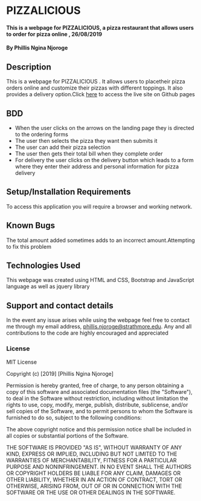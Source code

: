 # PIZZALICIOUS 
#### This is a webpage for PIZZALICIOUS, a pizza restaurant that allows users to order for pizza online , 26/08/2019
#### By Phillis Ngina Njoroge
## Description
This is a webpage for PIZZALICIOUS . It allows users to placetheir pizza orders online and customize their pizzas with different toppings. It also provides a delivery option.Click <a href="https://ngina07.github.io/delani-studio/">here</a> to access the live site on Github pages

## BDD
* When the user clicks on the arrows on the landing page they is directed to the ordering forms
* The user then selects the pizza they want then submits it
* The user can add their pizza selection
* The user then gets their total bill when they complete order
* For delivery the user clicks on the delivery button which leads to a form where they enter their address and personal information for pizza delivery



## Setup/Installation Requirements
To access this application you will require a browser and working network.
## Known Bugs
The total amount added sometimes adds to an incorrect amount.Attempting to fix this problem
## Technologies Used
This webpage was created using HTML and CSS, Bootstrap and JavaScript  language as well as jquery library
## Support and contact details
In the event any issue arises while using the webpage feel free to contact me through my email address, phillis.njoroge@strathmore.edu. Any and all contributions to the code are highly encouraged and appreciated 
### License
MIT License

Copyright (c) [2019] [Phillis Ngina Njoroge]

Permission is hereby granted, free of charge, to any person obtaining a copy
of this software and associated documentation files (the "Software"), to deal
in the Software without restriction, including without limitation the rights
to use, copy, modify, merge, publish, distribute, sublicense, and/or sell
copies of the Software, and to permit persons to whom the Software is
furnished to do so, subject to the following conditions:

The above copyright notice and this permission notice shall be included in all
copies or substantial portions of the Software.

THE SOFTWARE IS PROVIDED "AS IS", WITHOUT WARRANTY OF ANY KIND, EXPRESS OR
IMPLIED, INCLUDING BUT NOT LIMITED TO THE WARRANTIES OF MERCHANTABILITY,
FITNESS FOR A PARTICULAR PURPOSE AND NONINFRINGEMENT. IN NO EVENT SHALL THE
AUTHORS OR COPYRIGHT HOLDERS BE LIABLE FOR ANY CLAIM, DAMAGES OR OTHER
LIABILITY, WHETHER IN AN ACTION OF CONTRACT, TORT OR OTHERWISE, ARISING FROM,
OUT OF OR IN CONNECTION WITH THE SOFTWARE OR THE USE OR OTHER DEALINGS IN THE
SOFTWARE.

